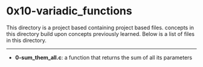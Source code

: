 # 0x10-variadic_functions
This directory is a project based containing project based files.
concepts in this directory build upon concepts previously learned.
Below is a list of files in this directory.

---
- **0-sum_them_all.c**: a function that returns the sum of all its parameters
